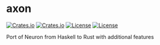 <!-- omit in TOC -->
# axon

[![Crates.io](https://img.shields.io/crates/v/axon?style=flat-square)](https://crates.io/crates/axon)
[![Crates.io](https://img.shields.io/crates/d/axon?style=flat-square)](https://crates.io/crates/axon)
[![License](https://img.shields.io/badge/license-Apache%202.0-blue?style=flat-square)](https://github.com/glottologist/axon/blob/master/LICENSE)
[![License](https://img.shields.io/badge/license-MIT-blue?style=flat-square)](https://github.com/clap-rs/clap/blob/master/LICENSE-MIT)



Port of Neuron from Haskell to Rust with additional features


[docs]: https://docs.rs/clap
[examples]: examples
